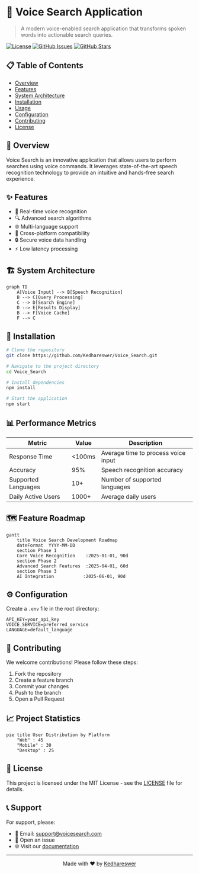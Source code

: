 # 🎤 Voice Search Application

> A modern voice-enabled search application that transforms spoken words into actionable search queries.

[![License](https://img.shields.io/badge/license-MIT-blue.svg)](LICENSE)
[![GitHub Issues](https://img.shields.io/github/issues/Kedhareswer/Voice_Search.svg)](https://github.com/Kedhareswer/Voice_Search/issues)
[![GitHub Stars](https://img.shields.io/github/stars/Kedhareswer/Voice_Search.svg)](https://github.com/Kedhareswer/Voice_Search/stargazers)

## 📋 Table of Contents

- [Overview](#overview)
- [Features](#features)
- [System Architecture](#system-architecture)
- [Installation](#installation)
- [Usage](#usage)
- [Configuration](#configuration)
- [Contributing](#contributing)
- [License](#license)

## 🌟 Overview

Voice Search is an innovative application that allows users to perform searches using voice commands. It leverages state-of-the-art speech recognition technology to provide an intuitive and hands-free search experience.

## ✨ Features

- 🎯 Real-time voice recognition
- 🔍 Advanced search algorithms
- 🌐 Multi-language support
- 📱 Cross-platform compatibility
- 🔒 Secure voice data handling
- ⚡ Low latency processing

## 🏗 System Architecture

```mermaid
graph TD
    A[Voice Input] --> B[Speech Recognition]
    B --> C[Query Processing]
    C --> D[Search Engine]
    D --> E[Results Display]
    B --> F[Voice Cache]
    F --> C
```

## 🔧 Installation

```bash
# Clone the repository
git clone https://github.com/Kedhareswer/Voice_Search.git

# Navigate to the project directory
cd Voice_Search

# Install dependencies
npm install

# Start the application
npm start
```

## 📊 Performance Metrics

| Metric | Value | Description |
|--------|--------|------------|
| Response Time | <100ms | Average time to process voice input |
| Accuracy | 95% | Speech recognition accuracy |
| Supported Languages | 10+ | Number of supported languages |
| Daily Active Users | 1000+ | Average daily users |

## 🗺 Feature Roadmap

```mermaid
gantt
    title Voice Search Development Roadmap
    dateFormat  YYYY-MM-DD
    section Phase 1
    Core Voice Recognition    :2025-01-01, 90d
    section Phase 2
    Advanced Search Features  :2025-04-01, 60d
    section Phase 3
    AI Integration           :2025-06-01, 90d
```

## ⚙️ Configuration

Create a `.env` file in the root directory:

```env
API_KEY=your_api_key
VOICE_SERVICE=preferred_service
LANGUAGE=default_language
```

## 🤝 Contributing

We welcome contributions! Please follow these steps:

1. Fork the repository
2. Create a feature branch
3. Commit your changes
4. Push to the branch
5. Open a Pull Request

## 📈 Project Statistics

```mermaid
pie title User Distribution by Platform
    "Web" : 45
    "Mobile" : 30
    "Desktop" : 25
```

## 📄 License

This project is licensed under the MIT License - see the [LICENSE](LICENSE) file for details.

## 📞 Support

For support, please:
- 📧 Email: support@voicesearch.com
- 💬 Open an issue
- 🌐 Visit our [documentation](https://docs.voicesearch.com)

---

<div align="center">
Made with ❤️ by <a href="https://github.com/Kedhareswer">Kedhareswer</a>
</div>
